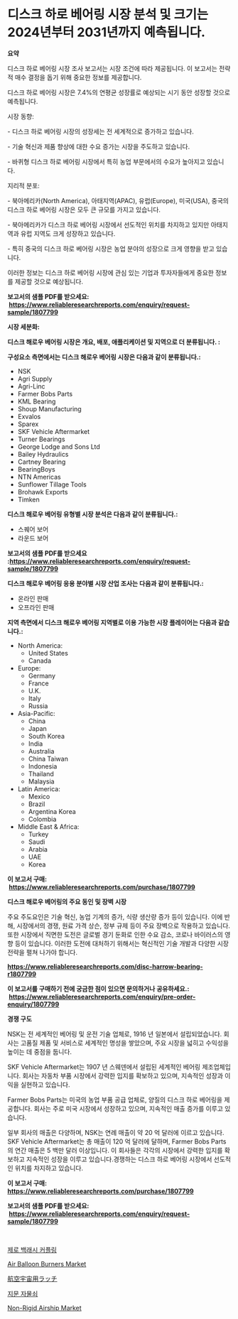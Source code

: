 <p><h1>디스크 하로 베어링 시장 분석 및 크기는 2024년부터 2031년까지 예측됩니다.</h1></p><p><strong>요약</strong></p>
<p><p>디스크 하로 베어링 시장 조사 보고서는 시장 조건에 따라 제공됩니다. 이 보고서는 전략적 매수 결정을 돕기 위해 중요한 정보를 제공합니다.</p><p>디스크 하로 베어링 시장은 7.4%의 연평균 성장률로 예상되는 시기 동안 성장할 것으로 예측됩니다.</p><p>시장 동향:</p><p>- 디스크 하로 베어링 시장의 성장세는 전 세계적으로 증가하고 있습니다.</p><p>- 기술 혁신과 제품 향상에 대한 수요 증가는 시장을 주도하고 있습니다.</p><p>- 바퀴형 디스크 하로 베어링 시장에서 특히 농업 부문에서의 수요가 높아지고 있습니다.</p><p>지리적 분포:</p><p>- 북아메리카(North America), 아태지역(APAC), 유럽(Europe), 미국(USA), 중국의 디스크 하로 베어링 시장은 모두 큰 규모를 가지고 있습니다.</p><p>- 북아메리카가 디스크 하로 베어링 시장에서 선도적인 위치를 차지하고 있지만 아태지역과 유럽 지역도 크게 성장하고 있습니다.</p><p>- 특히 중국의 디스크 하로 베어링 시장은 농업 분야의 성장으로 크게 영향을 받고 있습니다.</p><p>이러한 정보는 디스크 하로 베어링 시장에 관심 있는 기업과 투자자들에게 중요한 정보를 제공할 것으로 예상됩니다.</p></p>
<p><strong>보고서의 샘플 PDF를 받으세요: &nbsp;<a href="https://www.reliableresearchreports.com/enquiry/request-sample/1807799">https://www.reliableresearchreports.com/enquiry/request-sample/1807799</a></strong></p>
<p><strong>시장 세분화:</strong></p>
<p><strong> 디스크 해로우 베어링 시장은 개요, 배포, 애플리케이션 및 지역으로 더 분류됩니다. :</strong></p>
<p><strong>구성요소 측면에서는 디스크 해로우 베어링 시장은 다음과 같이 분류됩니다.:</strong></p>
<p><ul><li>NSK</li><li>Agri Supply</li><li>Agri-Linc</li><li>Farmer Bobs Parts</li><li>KML Bearing</li><li>Shoup Manufacturing</li><li>Exvalos</li><li>Sparex</li><li>SKF Vehicle Aftermarket</li><li>Turner Bearings</li><li>George Lodge and Sons Ltd</li><li>Bailey Hydraulics</li><li>Cartney Bearing</li><li>BearingBoys</li><li>NTN Americas</li><li>Sunflower Tillage Tools</li><li>Brohawk Exports</li><li>Timken</li></ul></p>
<p><strong> 디스크 해로우 베어링 유형별 시장 분석은 다음과 같이 분류됩니다.:</strong></p>
<p><ul><li>스퀘어 보어</li><li>라운드 보어</li></ul></p>
<p><strong>보고서의 샘플 PDF를 받으세요 :<a href="https://www.reliableresearchreports.com/enquiry/request-sample/1807799">https://www.reliableresearchreports.com/enquiry/request-sample/1807799</a></strong></p>
<p><strong> 디스크 해로우 베어링 응용 분야별 시장 산업 조사는 다음과 같이 분류됩니다.:</strong></p>
<p><ul><li>온라인 판매</li><li>오프라인 판매</li></ul></p>
<p><strong>지역 측면에서 디스크 해로우 베어링 지역별로 이용 가능한 시장 플레이어는 다음과 같습니다.:</strong></p>
<p><ul>
    <li>
        North America:
        <ul>
            <li>United States</li>
            <li>Canada</li>
        </ul>
    </li>
    <li>
        Europe:
        <ul>
            <li>Germany</li>
            <li>France</li>
            <li>U.K.</li>
            <li>Italy</li>
            <li>Russia</li>
        </ul>
    </li>
    <li>
        Asia-Pacific:
        <ul>
            <li>China</li>
            <li>Japan</li>
            <li>South Korea</li>
            <li>India</li>
            <li>Australia</li>
            <li>China Taiwan</li>
            <li>Indonesia</li>
            <li>Thailand</li>
            <li>Malaysia</li>
        </ul>
    </li>
    <li>
        Latin America:
        <ul>
            <li>Mexico</li>
            <li>Brazil</li>
            <li>Argentina Korea</li>
            <li>Colombia</li>
        </ul>
    </li>
    <li>
        Middle East & Africa:
        <ul>
            <li>Turkey</li>
            <li>Saudi</li>
            <li>Arabia</li>
            <li>UAE</li>
            <li>Korea</li>
        </ul>
    </li>
    </ul></p>
<p><strong>이 보고서 구매: &nbsp;<a href="https://www.reliableresearchreports.com/purchase/1807799">https://www.reliableresearchreports.com/purchase/1807799</a></strong></p>
<p><strong>디스크 해로우 베어링의 주요 동인 및 장벽 시장</strong></p>
<p><p>주요 주도요인은 기술 혁신, 농업 기계의 증가, 식량 생산량 증가 등이 있습니다. 이에 반해, 시장에서의 경쟁, 원료 가격 상슨, 정부 규제 등이 주요 장벽으로 작용하고 있습니다. 또한 시장에서 직면한 도전은 글로벌 경기 둔화로 인한 수요 감소, 코로나 바이러스의 영향 등이 있습니다. 이러한 도전에 대처하기 위해서는 혁신적인 기술 개발과 다양한 시장 전략을 펼쳐 나가야 합니다.</p></p>
<p><strong><a href="https://www.reliableresearchreports.com/disc-harrow-bearing-r1807799">https://www.reliableresearchreports.com/disc-harrow-bearing-r1807799</a></strong></p>
<p><strong>이 보고서를 구매하기 전에 궁금한 점이 있으면 문의하거나 공유하세요.: &nbsp;<a href="https://www.reliableresearchreports.com/enquiry/pre-order-enquiry/1807799">https://www.reliableresearchreports.com/enquiry/pre-order-enquiry/1807799</a></strong></p>
<p><strong>경쟁 구도</strong></p>
<p><p>NSK는 전 세계적인 베어링 및 운전 기술 업체로, 1916 년 일본에서 설립되었습니다. 회사는 고품질 제품 및 서비스로 세계적인 명성을 쌓았으며, 주요 시장을 넓히고 수익성을 높이는 데 중점을 둡니다.</p><p>SKF Vehicle Aftermarket는 1907 년 스웨덴에서 설립된 세계적인 베어링 제조업체입니다. 회사는 자동차 부품 시장에서 강력한 입지를 확보하고 있으며, 지속적인 성장과 이익을 실현하고 있습니다.</p><p>Farmer Bobs Parts는 미국의 농업 부품 공급 업체로, 양질의 디스크 하로 베어링을 제공합니다. 회사는 주로 미국 시장에서 성장하고 있으며, 지속적인 매출 증가를 이루고 있습니다.</p><p>일부 회사의 매출은 다양하며, NSK는 연례 매출이 약 20 억 달러에 이르고 있습니다. SKF Vehicle Aftermarket는 총 매출이 120 억 달러에 달하며, Farmer Bobs Parts의 연간 매출은 5 백만 달러 이상입니다. 이 회사들은 각각의 시장에서 강력한 입지를 확보하고 지속적인 성장을 이루고 있습니다.경쟁하는 디스크 하로 베어링 시장에서 선도적인 위치를 차지하고 있습니다.</p></p>
<p><strong>이 보고서 구매: &nbsp; <a href="https://www.reliableresearchreports.com/purchase/1807799">https://www.reliableresearchreports.com/purchase/1807799</a></strong></p>
<p><strong>보고서의 샘플 PDF를 받으세요: &nbsp;<a href="https://www.reliableresearchreports.com/enquiry/request-sample/1807799">https://www.reliableresearchreports.com/enquiry/request-sample/1807799</a></strong><strong></strong></p>
<p>&nbsp;</p>
<p><p><a href="https://github.com/Howaoole34545/Market-Research-Report-List-1/blob/main/595156339013.md">제로 백래시 커플링</a></p><p><a href="https://github.com/julyju69/Market-Research-Report-List-3/blob/main/air-balloon-burners-market.md">Air Balloon Burners Market</a></p><p><a href="https://github.com/CloydAbbott2023/Market-Research-Report-List-1/blob/main/384073642577.md">航空宇宙用ラッチ</a></p><p><a href="https://github.com/JackieFauhey9089475/Market-Research-Report-List-1/blob/main/453784439014.md">지문 자물쇠</a></p><p><a href="https://github.com/gdfhhhj/Market-Research-Report-List-4/blob/main/non-rigid-airship-market.md">Non-Rigid Airship Market</a></p></p>